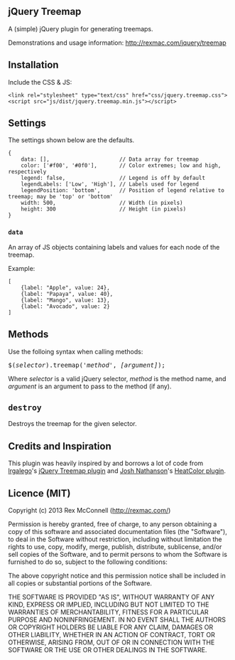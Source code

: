 ## jQuery Treemap
A (simple) jQuery plugin for generating treemaps.

Demonstrations and usage information: http://rexmac.com/jquery/treemap

## Installation
Include the CSS & JS:

    <link rel="stylesheet" type="text/css" href="css/jquery.treemap.css">
    <script src="js/dist/jquery.treemap.min.js"></script>

## Settings
The settings shown below are the defaults.

    {
        data: [],                      // Data array for treemap
        color: ['#f00', '#0f0'],       // Color extremes; low and high, respectively
        legend: false,                 // Legend is off by default
        legendLabels: ['Low', 'High'], // Labels used for legend
        legendPosition: 'bottom',      // Position of legend relative to treemap; may be 'top' or 'bottom'
        width: 500,                    // Width (in pixels)
        height: 300                    // Height (in pixels)
    }

### `data`
An array of JS objects containing labels and values for each node of the treemap.

Example:

    [
        {label: "Apple", value: 24},
        {label: "Papaya", value: 40},
        {label: "Mango", value: 13},
        {label: "Avocado", value: 2}
    ]

## Methods
Use the folloing syntax when calling methods:

<pre>$(<em>selector</em>).treemap('<em>method</em>', <em>[argument]</em>);</pre>

Where _selector_ is a valid jQuery selector, _method_ is the method name, and _argument_ is an argument to pass to the method (if any).

## `destroy`

Destroys the treemap for the given selector.

## Credits and Inspiration

This plugin was heavily inspired by and borrows a lot of code from [lrgalego](https://github.com/lrgalego)'s [jQuery Treemap plugin](https://github.com/lrgalego/jquery-treemap) and [Josh Nathanson](http://www.jnathanson.com/)'s [HeatColor plugin](http://www.jnathanson.com/blog/client/jquery/heatcolor/index.cfm).

## Licence (MIT)

Copyright (c) 2013 Rex McConnell (http://rexmac.com/)

Permission is hereby granted, free of charge, to any person obtaining
a copy of this software and associated documentation files (the
"Software"), to deal in the Software without restriction, including
without limitation the rights to use, copy, modify, merge, publish,
distribute, sublicense, and/or sell copies of the Software, and to
permit persons to whom the Software is furnished to do so, subject to
the following conditions:

The above copyright notice and this permission notice shall be
included in all copies or substantial portions of the Software.

THE SOFTWARE IS PROVIDED "AS IS", WITHOUT WARRANTY OF ANY KIND,
EXPRESS OR IMPLIED, INCLUDING BUT NOT LIMITED TO THE WARRANTIES OF
MERCHANTABILITY, FITNESS FOR A PARTICULAR PURPOSE AND
NONINFRINGEMENT. IN NO EVENT SHALL THE AUTHORS OR COPYRIGHT HOLDERS BE
LIABLE FOR ANY CLAIM, DAMAGES OR OTHER LIABILITY, WHETHER IN AN ACTION
OF CONTRACT, TORT OR OTHERWISE, ARISING FROM, OUT OF OR IN CONNECTION
WITH THE SOFTWARE OR THE USE OR OTHER DEALINGS IN THE SOFTWARE.
